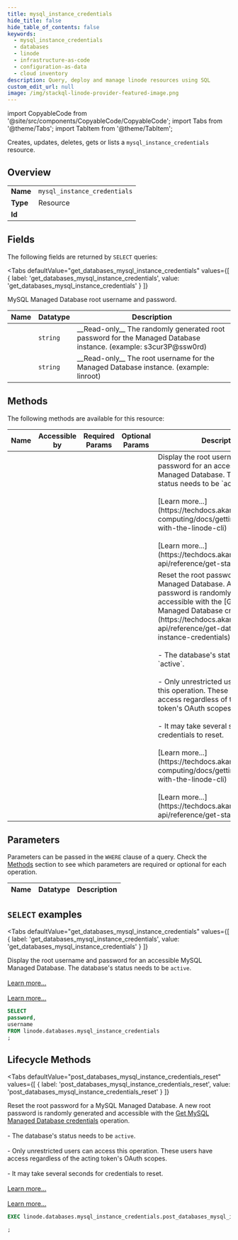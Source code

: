 ```yaml
--- 
title: mysql_instance_credentials
hide_title: false
hide_table_of_contents: false
keywords:
  - mysql_instance_credentials
  - databases
  - linode
  - infrastructure-as-code
  - configuration-as-data
  - cloud inventory
description: Query, deploy and manage linode resources using SQL
custom_edit_url: null
image: /img/stackql-linode-provider-featured-image.png
---
```


import CopyableCode from '@site/src/components/CopyableCode/CopyableCode';
import Tabs from '@theme/Tabs';
import TabItem from '@theme/TabItem';

Creates, updates, deletes, gets or lists a <code>mysql_instance_credentials</code> resource.

## Overview
<table><tbody>
<tr><td><b>Name</b></td><td><code>mysql_instance_credentials</code></td></tr>
<tr><td><b>Type</b></td><td>Resource</td></tr>
<tr><td><b>Id</b></td><td><CopyableCode code="linode.databases.mysql_instance_credentials" /></td></tr>
</tbody></table>

## Fields

The following fields are returned by `SELECT` queries:

<Tabs
    defaultValue="get_databases_mysql_instance_credentials"
    values={[
        { label: 'get_databases_mysql_instance_credentials', value: 'get_databases_mysql_instance_credentials' }
    ]}
>
<TabItem value="get_databases_mysql_instance_credentials">

MySQL Managed Database root username and password.

<table>
<thead>
    <tr>
    <th>Name</th>
    <th>Datatype</th>
    <th>Description</th>
    </tr>
</thead>
<tbody>
<tr>
    <td><CopyableCode code="password" /></td>
    <td><code>string</code></td>
    <td>__Read-only__ The randomly generated root password for the Managed Database instance. (example: s3cur3P@ssw0rd)</td>
</tr>
<tr>
    <td><CopyableCode code="username" /></td>
    <td><code>string</code></td>
    <td>__Read-only__ The root username for the Managed Database instance. (example: linroot)</td>
</tr>
</tbody>
</table>
</TabItem>
</Tabs>

## Methods

The following methods are available for this resource:

<table>
<thead>
    <tr>
    <th>Name</th>
    <th>Accessible by</th>
    <th>Required Params</th>
    <th>Optional Params</th>
    <th>Description</th>
    </tr>
</thead>
<tbody>
<tr>
    <td><a href="#get_databases_mysql_instance_credentials"><CopyableCode code="get_databases_mysql_instance_credentials" /></a></td>
    <td><CopyableCode code="select" /></td>
    <td></td>
    <td></td>
    <td>Display the root username and password for an accessible MySQL Managed Database. The database's status needs to be `active`.<br /><br />[Learn more...](https://techdocs.akamai.com/cloud-computing/docs/getting-started-with-the-linode-cli)<br /><br />[Learn more...](https://techdocs.akamai.com/linode-api/reference/get-started#oauth)</td>
</tr>
<tr>
    <td><a href="#post_databases_mysql_instance_credentials_reset"><CopyableCode code="post_databases_mysql_instance_credentials_reset" /></a></td>
    <td><CopyableCode code="exec" /></td>
    <td></td>
    <td></td>
    <td>Reset the root password for a MySQL Managed Database. A new root password is randomly generated and accessible with the [Get MySQL Managed Database credentials](https://techdocs.akamai.com/linode-api/reference/get-databases-mysql-instance-credentials) operation.<br /><br />- The database's status needs to be `active`.<br /><br />- Only unrestricted users can access this operation. These users have access regardless of the acting token's OAuth scopes.<br /><br />- It may take several seconds for credentials to reset.<br /><br />[Learn more...](https://techdocs.akamai.com/cloud-computing/docs/getting-started-with-the-linode-cli)<br /><br />[Learn more...](https://techdocs.akamai.com/linode-api/reference/get-started#oauth)</td>
</tr>
</tbody>
</table>

## Parameters

Parameters can be passed in the `WHERE` clause of a query. Check the [Methods](#methods) section to see which parameters are required or optional for each operation.

<table>
<thead>
    <tr>
    <th>Name</th>
    <th>Datatype</th>
    <th>Description</th>
    </tr>
</thead>
<tbody>
</tbody>
</table>

## `SELECT` examples

<Tabs
    defaultValue="get_databases_mysql_instance_credentials"
    values={[
        { label: 'get_databases_mysql_instance_credentials', value: 'get_databases_mysql_instance_credentials' }
    ]}
>
<TabItem value="get_databases_mysql_instance_credentials">

Display the root username and password for an accessible MySQL Managed Database. The database's status needs to be `active`.<br /><br />[Learn more...](https://techdocs.akamai.com/cloud-computing/docs/getting-started-with-the-linode-cli)<br /><br />[Learn more...](https://techdocs.akamai.com/linode-api/reference/get-started#oauth)

```sql
SELECT
password,
username
FROM linode.databases.mysql_instance_credentials
;
```
</TabItem>
</Tabs>


## Lifecycle Methods

<Tabs
    defaultValue="post_databases_mysql_instance_credentials_reset"
    values={[
        { label: 'post_databases_mysql_instance_credentials_reset', value: 'post_databases_mysql_instance_credentials_reset' }
    ]}
>
<TabItem value="post_databases_mysql_instance_credentials_reset">

Reset the root password for a MySQL Managed Database. A new root password is randomly generated and accessible with the [Get MySQL Managed Database credentials](https://techdocs.akamai.com/linode-api/reference/get-databases-mysql-instance-credentials) operation.<br /><br />- The database's status needs to be `active`.<br /><br />- Only unrestricted users can access this operation. These users have access regardless of the acting token's OAuth scopes.<br /><br />- It may take several seconds for credentials to reset.<br /><br />[Learn more...](https://techdocs.akamai.com/cloud-computing/docs/getting-started-with-the-linode-cli)<br /><br />[Learn more...](https://techdocs.akamai.com/linode-api/reference/get-started#oauth)

```sql
EXEC linode.databases.mysql_instance_credentials.post_databases_mysql_instance_credentials_reset 

;
```
</TabItem>
</Tabs>
